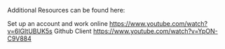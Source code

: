 Additional Resources can be found here:

Set up an account and work online
https://www.youtube.com/watch?v=6lGItUBUK5s
Github Client
https://www.youtube.com/watch?v=YpON-C9V884
